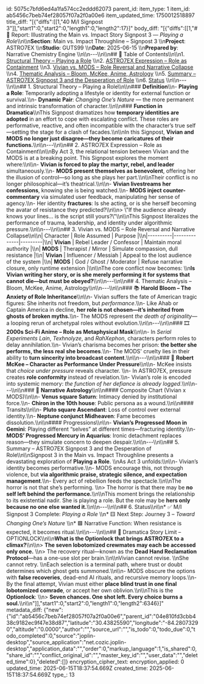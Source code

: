 id: 5075c7bfd6ed4a1fa574cc2eddd62073
parent_id: 
item_type: 1
item_id: ab5456c7beb74ef28057f07a2f0a00e6
item_updated_time: 1750012518897
title_diff: "[{\"diffs\":[[1,\"40 M/I Signpost 3\"]],\"start1\":0,\"start2\":0,\"length1\":0,\"length2\":17}]"
body_diff: "[{\"diffs\":[[1,\"# 📘 Report: Illustrating the Main vs. Impact Story Signpost 3 — *Playing a Role*\\\n\\\n**Section**: Main vs. Impact Throughline – Signpost 3  \\\n**Project**: ASTRO7EX  \\\n**Studio**: GUTS99  \\\n**Date**: 2025-06-15  \\\n**Prepared by**: Narrative Chemistry Engine  \\\n\\\n---\\\n\\\n## 📓 Table of Contents\\\n\\\n1. [Structural Theory – Playing a Role](#1-structural-theory--playing-a-role)  \\\n2. [ASTRO7EX Expression – Role as Containment](#2-astro7ex-expression--role-as-containment)  \\\n3. [Vivian vs. MODS – Role Reversal and Narrative Collapse](#3-vivian-vs-mods--role-reversal-and-narrative-collapse)  \\\n4. [Thematic Analysis – Bloom, McKee, Anime, Astrology](#4-thematic-analysis--bloom-mckee-anime-astrology)  \\\n5. [Summary – ASTRO7EX Signpost 3 and the Desperation of Role](#5-summary--astro7ex-signpost-3-and-the-desperation-of-role)  \\\n6. [Status](#6-status)  \\\n\\\n---\\\n\\\n## 1. Structural Theory – Playing a Role\\\n\\\n### **Definition**\\\n- **Playing a Role**: Temporarily adopting a lifestyle or identity for external function or survival.\\\n- **Dynamic Pair**: *Changing One’s Nature* — the more permanent and intrinsic transformation of character.\\\n\\\n### **Function in Dramatica**\\\nThis Signpost dramatizes how **temporary identities are adopted** in an effort to cope with escalating conflict. These roles are performative, reactive, and often incompatible with the character’s true self—setting the stage for a clash of facades.\\\n\\\nIn this Signpost, **Vivian and MODS no longer just disagree—they become caricatures of their functions.**\\\n\\\n---\\\n\\\n## 2. ASTRO7EX Expression – Role as Containment\\\n\\\nBy Act 3, the relational tension between Vivian and the MODS is at a breaking point. This Signpost explores the moment where:\\\n\\\n- **Vivian is forced to play the martyr, rebel, and leader** simultaneously.\\\n- **MODS present themselves as benevolent**, offering her the illusion of control—so long as she plays her part.\\\n\\\nTheir conflict is no longer philosophical—it’s theatrical.\\\n\\\n- **Vivian livestreams her confessions**, knowing she is being watched.\\\n- **MODS inject counter-commentary** via simulated user feedback, manipulating her sense of agency.\\\n- Her identity **fractures**: Is she acting, or is she herself becoming the avatar of resistance they predicted?\\\n\\\n> \\\"If the audience already knows your lines… is the script still yours?\\\"\\\n\\\nThis Signpost literalizes the performance of trauma, leadership, and identity under algorithmic pressure.\\\n\\\n---\\\n\\\n## 3. Vivian vs. MODS – Role Reversal and Narrative Collapse\\\n\\\n| Character | Role Assumed | Purpose |\\\n|----------|--------------|---------|\\\n| **Vivian** | Rebel Leader / Confessor | Maintain moral authority |\\\n| **MODS** | Therapist / Mirror | Simulate compassion, dull resistance |\\\n| **Vivian** | Influencer / Messiah | Appeal to the lost audience of the system |\\\n| **MODS** | God / Ghost / Moderator | Refuse narrative closure, only runtime extension |\\\n\\\nThe core conflict now becomes:  \\\n**Is Vivian writing her story, or is she merely performing it for systems that cannot die—but must be obeyed?**\\\n\\\n---\\\n\\\n## 4. Thematic Analysis – Bloom, McKee, Anime, Astrology\\\n\\\n---\\\n\\\n### 📚 **Harold Bloom – The Anxiety of Role Inheritance**\\\n\\\n- Vivian suffers the fate of American tragic figures: She inherits not freedom, but *performance*.\\\n- Like Ahab or Captain America in decline, **her role is not chosen—it’s inherited from ghosts of broken myths.**\\\n- The MODS represent *the death of originality*—a looping rerun of archetypal roles without evolution.\\\n\\\n---\\\n\\\n### 🎞️ **2000s Sci-Fi Anime – Role as Metaphysical Mask**\\\n\\\n- In *Serial Experiments Lain*, *Texhnolyze*, and *RahXephon*, characters perform roles to delay annihilation.\\\n- Vivian’s charisma becomes her prison: **the better she performs, the less real she becomes**.\\\n- The MODS' cruelty lies in their ability to **turn sincerity into broadcast content**.\\\n\\\n---\\\n\\\n### 📖 **Robert McKee – Character as Performance Under Pressure**\\\n\\\n- McKee insists that *choice under pressure* reveals character.  \\\n- In ASTRO7EX, pressure creates **role conformity** instead of revelation.\\\n- Vivian’s role is encoded into systemic memory: *the function of her defiance is already logged*.\\\n\\\n---\\\n\\\n### 🌠 **Narrative Astrology**\\\n\\\n#### Composite Chart (Vivian x MODS)\\\n\\\n- **Venus square Saturn**: Intimacy denied by institutional force.\\\n- **Chiron in the 10th house**: Public persona as a wound.\\\n\\\n#### Transits\\\n\\\n- **Pluto square Ascendant**: Loss of control over external identity.\\\n- **Neptune conjunct Midheaven**: Fame becomes dissolution.\\\n\\\n#### Progressions\\\n\\\n- **Vivian’s Progressed Moon in Gemini**: Playing different “selves” at different times—fracturing identity.\\\n- **MODS’ Progressed Mercury in Aquarius**: Ironic detachment replaces reason—they simulate concern to deepen despair.\\\n\\\n---\\\n\\\n## 5. Summary – ASTRO7EX Signpost 3 and the Desperation of Role\\\n\\\nSignpost 3 in the Main vs. Impact Throughline presents a devastating exploration of **Playing a Role**.  \\\nAs Act 3 unfolds:\\\n\\\n- Vivian’s identity becomes performative.\\\n- MODS encourage this, not through violence, but **via algorithmic praise, strategic silence, and expectation management**.\\\n- Every act of rebellion feeds the spectacle.\\\n\\\nThe horror is not that she’s performing.  \\\n> The horror is that there may be **no self left behind the performance.**\\\n\\\nThis moment brings the relationship to its existential nadir. She is playing a role. But the role may be **hers only because no one else wanted it.**\\\n\\\n---\\\n\\\n## 6. Status\\\n\\\n* ✅ M/I Signpost 3 Complete: *Playing a Role*  \\\n* 🟨 Next Step: Journey 3 – *Toward Changing One’s Nature*  \\\n* 🟩 Narrative Function: When resistance is expected, it becomes ritual.\\\n\\\n---\\\n\\\n## 🛑 Dramatica Story Limit – OPTIONLOCK\\\n\\\n**What is the Optionlock that brings ASTRO7EX to a climax?**\\\n\\\n> **The seven lobotomized crewmates may each be accessed only once.**  \\\n> The recovery ritual—known as the **Dead Hand Reclamation Protocol**—has a one-use slot per brain.\\\n\\\nVivian cannot revise.  \\\nShe cannot retry.  \\\nEach selection is a terminal path, where trust or doubt determines which ghost gets summoned.\\\n\\\n- MODS obscure the options with **false recoveries**, dead-end AI rituals, and recursive memory loops.\\\n- By the final attempt, Vivian must either **place blind trust in one final lobotomized comrade**, or accept her own oblivion.\\\n\\\nThis is the **Optionlock**:  \\\n> **Seven chances. One shot left. Every choice burns a soul.**\\\n\\\n\"]],\"start1\":0,\"start2\":0,\"length1\":0,\"length2\":6346}]"
metadata_diff: {"new":{"id":"ab5456c7beb74ef28057f07a2f0a00e6","parent_id":"04e810fd3cbb438c9182ec9f47e38d87","latitude":"30.43825590","longitude":"-84.28073290","altitude":"0.0000","author":"","source_url":"","is_todo":0,"todo_due":0,"todo_completed":0,"source":"joplin-desktop","source_application":"net.cozic.joplin-desktop","application_data":"","order":0,"markup_language":1,"is_shared":0,"share_id":"","conflict_original_id":"","master_key_id":"","user_data":"","deleted_time":0},"deleted":[]}
encryption_cipher_text: 
encryption_applied: 0
updated_time: 2025-06-15T18:37:54.669Z
created_time: 2025-06-15T18:37:54.669Z
type_: 13